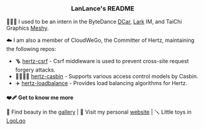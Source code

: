 <h3 align="center">LanLance's README</h3>

👨🏻‍🎨 I used to be an intern in the ByteDance [DCar](https://www.dongchedi.com/), [Lark](https://www.larksuite.com/) IM, and TaiChi Graphics [Meshy](https://www.meshy.ai).

☁️ I am also a member of CloudWeGo, the Committer of Hertz, maintaining the following repos:

- 🪜 [hertz-csrf](https://github.com/hertz-contrib/csrf) - Csrf middleware is used to prevent cross-site request forgery attacks.
- 👩‍👩‍👧‍👧 [hertz-casbin](https://github.com/hertz-contrib/casbin) - Supports various access control models by Casbin.
- ✈️ [hertz-loadbalance](https://github.com/hertz-contrib/loadbalance) - Provides load balancing algorithms for Hertz.

**❤️‍🩹 Get to know me more**

📸 Find beauty in the [gallery](https://photo.lanlance.cn/) | 🎪 Visit my personal [website](https://lanlance.cn/) | 🪛 Little toys in [LgoLgo](https://github.com/LgoLgo)
